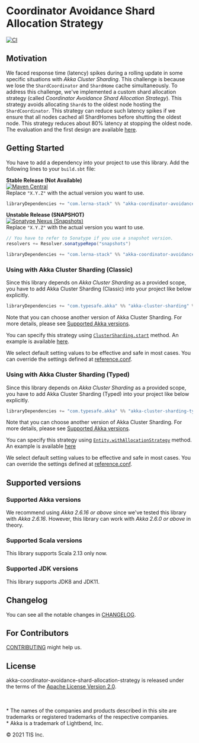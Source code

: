 # Coordinator Avoidance Shard Allocation Strategy

[![CI](https://github.com/lerna-stack/akka-coordinator-avoidance-shard-allocation-strategy/actions/workflows/ci.yml/badge.svg?branch=main)](https://github.com/lerna-stack/akka-coordinator-avoidance-shard-allocation-strategy/actions/workflows/ci.yml?query=workflow%3ACI+branch%3Amain)


## Motivation
We faced response time (latency) spikes during a rolling update in some specific situations with *Akka Cluster Sharding*.
This challenge is because we lose the `ShardCoordinator` and `ShardHome` cache simultaneously.
To address this challenge, we've implemented a custom shard allocation strategy (called *Coordinator Avoidance Shard Allocation Strategy*).
This strategy avoids allocating `Shard`s to the oldest node hosting the `ShardCoordinator`.
This strategy can reduce such latency spikes if we ensure that all nodes cached all ShardHomes before shutting the oldest node.
This strategy reduces about 80% latency at stopping the oldest node.
The evaluation and the first design are available [here](docs/design.md).


## Getting Started
You have to add a dependency into your project to use this library.
Add the following lines to your `build.sbt` file:

**Stable Release (Not Available)**  
[![Maven Central](https://img.shields.io/maven-central/v/com.lerna-stack/akka-coordinator-avoidance-shard-allocation-strategy_2.13?color=%23005cb2&label=stable)](https://mvnrepository.com/artifact/com.lerna-stack/akka-coordinator-avoidance-shard-allocation-strategy)  
Replace `"X.Y.Z"` with the actual version you want to use.
```scala
libraryDependencies += "com.lerna-stack" %% "akka-coordinator-avoidance-shard-allocation-strategy" % "X.Y.Z"
```

**Unstable Release (SNAPSHOT)**  
[![Sonatype Nexus (Snapshots)](https://img.shields.io/nexus/s/com.lerna-stack/akka-coordinator-avoidance-shard-allocation-strategy_2.13?color=%237B1FA2&label=unstable&server=https%3A%2F%2Foss.sonatype.org)](https://oss.sonatype.org/index.html#nexus-search;gav~com.lerna-stack~akka-coordinator-avoidance-shard-allocation-strategy_*~~~)  
Replace `"X.Y.Z"` with the actual version you want to use.
```scala
// You have to refer to Sonatype if you use a snapshot version.
resolvers += Resolver.sonatypeRepo("snapshots") 

libraryDependencies += "com.lerna-stack" %% "akka-coordinator-avoidance-shard-allocation-strategy" % "X.Y.Z-SNAPSHOT"
```

### Using with Akka Cluster Sharding (Classic)

Since this library depends on *Akka Cluster Sharding* as a provided scope,
you have to add Akka Cluster Sharding (Classic) into your project like below explicitly.
```scala
libraryDependencies += "com.typesafe.akka" %% "akka-cluster-sharding" % "2.6.17"
```
Note that you can choose another version of Akka Cluster Sharding.
For more details, please see [Supported Akka versions](#supported-akka-versions).

You can specify this strategy using [`ClusterSharding.start`](https://doc.akka.io/api/akka/2.6/akka/cluster/sharding/ClusterSharding.html#start(typeName:String,entityProps:akka.actor.Props,settings:akka.cluster.sharding.ClusterShardingSettings,messageExtractor:akka.cluster.sharding.ShardRegion.MessageExtractor,allocationStrategy:akka.cluster.sharding.ShardCoordinator.ShardAllocationStrategy,handOffStopMessage:Any):akka.actor.ActorRef) method.
An example is available [here](src/test/scala/lerna/akka/cluster/sharding/coordinatoravoidance/CoordinatorAvoidanceShardAllocationStrategyWithClassicCompileOnlySpec.scala).

We select default setting values to be effective and safe in most cases.
You can override the settings defined at [reference.conf](src/main/resources/reference.conf).

### Using with Akka Cluster Sharding (Typed)

Since this library depends on *Akka Cluster Sharding* as a provided scope,
you have to add Akka Cluster Sharding (Typed) into your project like below explicitly.
```scala
libraryDependencies += "com.typesafe.akka" %% "akka-cluster-sharding-typed" % "2.6.17"
```
Note that you can choose another version of Akka Cluster Sharding.
For more details, please see [Supported Akka versions](#supported-akka-versions).

You can specify this strategy using [`Entity.withAllocationStrategy`](https://doc.akka.io/api/akka/2.6/akka/cluster/sharding/typed/scaladsl/Entity.html#withAllocationStrategy(newAllocationStrategy:akka.cluster.sharding.ShardCoordinator.ShardAllocationStrategy):akka.cluster.sharding.typed.scaladsl.Entity[M,E]) method.
An example is available [here](src/test/scala/lerna/akka/cluster/sharding/coordinatoravoidance/CoordinatorAvoidanceShardAllocationStrategyWithTypedCompileOnlySpec.scala)

We select default setting values to be effective and safe in most cases.
You can override the settings defined at [reference.conf](src/main/resources/reference.conf).


## Supported versions

### Supported Akka versions
We recommend using *Akka 2.6.16 or above* since we've tested this library with *Akka 2.6.16*.
However, this library can work with *Akka 2.6.0 or above* in theory.

### Supported Scala versions
This library supports Scala 2.13 only now.

### Supported JDK versions
This library supports JDK8 and JDK11.


## Changelog
You can see all the notable changes in [CHANGELOG](CHANGELOG.md).


## For Contributors

[CONTRIBUTING](CONTRIBUTING.md) might help us.

## License

akka-coordinator-avoidance-shard-allocation-strategy is released under the terms of the [Apache License Version 2.0](./LICENSE).

<!-- Escape to set blank lines and use "*" -->
\
\
\* The names of the companies and products described in this site are trademarks or registered trademarks of the respective companies.  
\* Akka is a trademark of Lightbend, Inc.

© 2021 TIS Inc.
